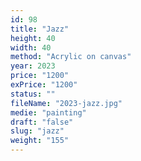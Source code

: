 ```yaml
---
id: 98
title: "Jazz"
height: 40
width: 40
method: "Acrylic on canvas"
year: 2023
price: "1200"
exPrice: "1200"
status: ""
fileName: "2023-jazz.jpg"
medie: "painting"
draft: "false"
slug: "jazz"
weight: "155"
---
```

